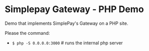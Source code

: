 # Simplepay Gateway - PHP Demo

Demo that implements SimplePay's Gateway on a PHP site.

Please the command:

* `$ php -S 0.0.0.0:3000` # runs the internal php server
